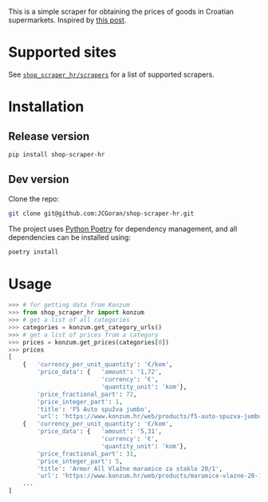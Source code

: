 This is a simple scraper for obtaining the prices of goods in Croatian supermarkets.
Inspired by [this post](https://mastodon.gamedev.place/@badlogic/111071396799790275).

# Supported sites

See [`shop_scraper_hr/scrapers`](shop_scraper_hr/scrapers) for a list of supported scrapers.

# Installation

## Release version

```sh
pip install shop-scraper-hr
```

## Dev version

Clone the repo:
```sh
git clone git@github.com:JCGoran/shop-scraper-hr.git
```

The project uses [Python Poetry](https://python-poetry.org/) for dependency management, and all dependencies can be installed using:

```sh
poetry install
```

# Usage

```python
>>> # for getting data from Konzum
>>> from shop_scraper_hr import konzum
>>> # get a list of all categories
>>> categories = konzum.get_category_urls()
>>> # get a list of prices from a category
>>> prices = konzum.get_prices(categories[0])
>>> prices
[
    {   'currency_per_unit_quantity': '€/kom',
        'price_data': {   'amount': '1,72',
                          'currency': '€',
                          'quantity_unit': 'kom'},
        'price_fractional_part': 72,
        'price_integer_part': 1,
        'title': 'F5 Auto spužva jumbo',
        'url': 'https://www.konzum.hr/web/products/f5-auto-spuzva-jumbo'},
    {   'currency_per_unit_quantity': '€/kom',
        'price_data': {   'amount': '5,31',
                          'currency': '€',
                          'quantity_unit': 'kom'},
        'price_fractional_part': 31,
        'price_integer_part': 5,
        'title': 'Armor All Vlažne maramice za staklo 20/1',
        'url': 'https://www.konzum.hr/web/products/maramice-vlazne-20-1'},
    ...
]
```
